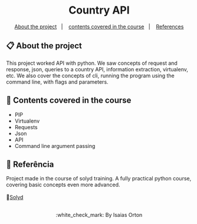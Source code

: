 <h1 align="center">
    Country API
</h1>

<p align="center">
  <a href="#clipboard-About-the-project">About the project</a>&nbsp;&nbsp;&nbsp;|&nbsp;&nbsp;&nbsp;
  <a href="#memo-contents-covered-in-the-course">contents covered in the course</a>&nbsp;&nbsp;&nbsp;|&nbsp;&nbsp;&nbsp;
  <a href="#open_file_folder-referência">References</a>
</p>

## :clipboard: About the project

This project worked API with python. We saw concepts of request and response, json, queries to a country API, information extraction, virtualenv, etc. We also cover the concepts of cli, running the program using the command line, with flags and parameters.

## :memo: Contents covered in the course

- PIP
- Virtualenv
- Requests
- Json
- API
- Command line argument passing

## :open_file_folder: Referência

Project made in the course of solyd training. A fully practical python course, covering basic concepts even more advanced. <br><br>
:pushpin:[Solyd](https://solyd.com.br/) <br><br>

<p align="center">:white_check_mark: By Isaias Orton</p>
